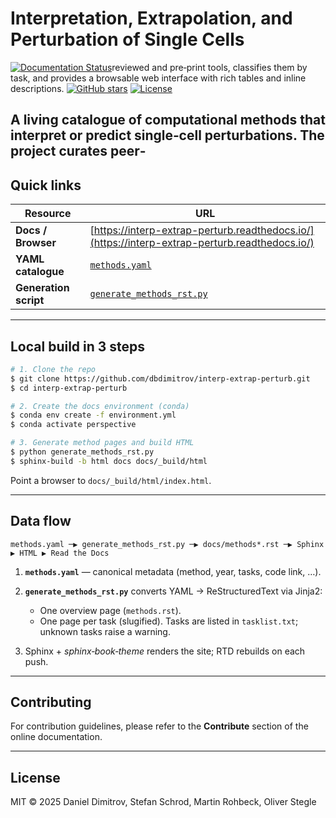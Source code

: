# Interpretation, Extrapolation, and Perturbation of Single Cells

[![Documentation Status](https://readthedocs.org/projects/interp-extrap-perturb/badge/?version=latest)](https://interp-extrap-perturb.readthedocs.io/en/latest/)reviewed and pre‑print tools, classifies them by task, and provides a browsable web interface with rich tables and inline descriptions.
[![GitHub stars](https://img.shields.io/github/stars/dbdimitrov/interp-extrap-perturb?style=social)](https://github.com/dbdimitrov/interp-extrap-perturb/stargazers)
[![License](https://img.shields.io/github/license/dbdimitrov/interp-extrap-perturb)](LICENSE)

A **living catalogue** of computational methods that interpret or predict single‑cell perturbations.
The project curates peer‑
---

## Quick links

| Resource              | URL                                                                                            |
| --------------------- | ---------------------------------------------------------------------------------------------- |
| **Docs / Browser**    | [https://interp-extrap-perturb.readthedocs.io/](https://interp-extrap-perturb.readthedocs.io/) |
| **YAML catalogue**    | [`methods.yaml`](methods.yaml)                                                                 |
| **Generation script** | [`generate_methods_rst.py`](generate_methods_rst.py)                                           |

---

## Local build in 3 steps

```bash
# 1. Clone the repo
$ git clone https://github.com/dbdimitrov/interp-extrap-perturb.git
$ cd interp-extrap-perturb

# 2. Create the docs environment (conda)
$ conda env create -f environment.yml
$ conda activate perspective

# 3. Generate method pages and build HTML
$ python generate_methods_rst.py
$ sphinx-build -b html docs docs/_build/html
```

Point a browser to `docs/_build/html/index.html`.

---

## Data flow

```
methods.yaml ─▶ generate_methods_rst.py ─▶ docs/methods*.rst ─▶ Sphinx ▶ HTML ▶ Read the Docs
```

1. **`methods.yaml`** — canonical metadata (method, year, tasks, code link, …).
2. **`generate_methods_rst.py`** converts YAML → ReStructuredText via Jinja2:

   * One overview page (`methods.rst`).
   * One page per task (slugified).
     Tasks are listed in `tasklist.txt`; unknown tasks raise a warning.
3. Sphinx + *sphinx‑book‑theme* renders the site; RTD rebuilds on each push.

---

## Contributing

For contribution guidelines, please refer to the **Contribute** section of the online documentation.

---

## License

MIT © 2025 Daniel Dimitrov, Stefan Schrod, Martin Rohbeck, Oliver Stegle
